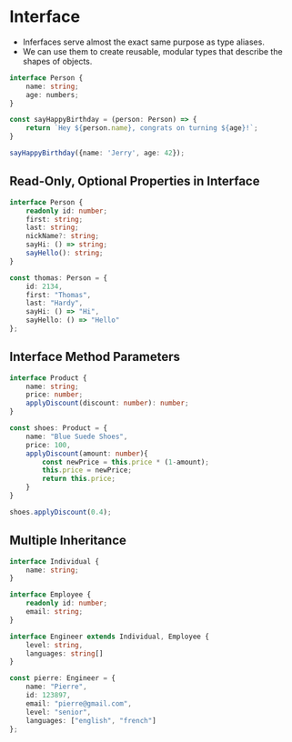 # Interface

- Inferfaces serve almost the exact same purpose as type aliases.
- We can use them to create reusable, modular types that describe the shapes of objects.

```ts
interface Person {
    name: string;
    age: numbers;
}

const sayHappyBirthday = (person: Person) => {
    return `Hey ${person.name}, congrats on turning ${age}!`;
}

sayHappyBirthday({name: 'Jerry', age: 42});
```

## Read-Only, Optional Properties in Interface
```ts
interface Person {
    readonly id: number;
    first: string;
    last: string;
    nickName?: string;
    sayHi: () => string;
    sayHello(): string;
}

const thomas: Person = {
    id: 2134,
    first: "Thomas",
    last: "Hardy",
    sayHi: () => "Hi",
    sayHello: () => "Hello"
};
```

## Interface Method Parameters

```ts
interface Product {
    name: string;
    price: number;
    applyDiscount(discount: number): number;
}

const shoes: Product = {
    name: "Blue Suede Shoes",
    price: 100,
    applyDiscount(amount: number){
        const newPrice = this.price * (1-amount);
        this.price = newPrice;
        return this.price;
    }
}

shoes.applyDiscount(0.4);
```

## Multiple Inheritance

```ts
interface Individual {
    name: string;
}

interface Employee {
    readonly id: number;
    email: string;
}

interface Engineer extends Individual, Employee {
    level: string,
    languages: string[]
}

const pierre: Engineer = {
    name: "Pierre",
    id: 123897,
    email: "pierre@gmail.com",
    level: "senior",
    languages: ["english", "french"]
};
```